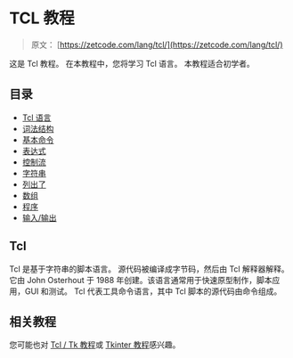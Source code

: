 # TCL 教程

> 原文： [https://zetcode.com/lang/tcl/](https://zetcode.com/lang/tcl/)

这是 Tcl 教程。 在本教程中，您将学习 Tcl 语言。 本教程适合初学者。

## 目录



*   [Tcl 语言](tcl/)
*   [词法结构](lexis/)
*   [基本命令](basiccommands/)
*   [表达式](expressions/)
*   [控制流](flowcontrol/)
*   [字符串](strings/)
*   [列出了](lists/)
*   [数组](arrays/)
*   [程序](procedures/)
*   [输入/输出](io/)



## Tcl

Tcl 是基于字符串的脚本语言。 源代码被编译成字节码，然后由 Tcl 解释器解释。 它由 John Osterhout 于 1988 年创建。该语言通常用于快速原型制作，脚本应用，GUI 和测试。 Tcl 代表工具命令语言，其中 Tcl 脚本的源代码由命令组成。

## 相关教程

您可能也对 [Tcl / Tk 教程](/gui/tcltktutorial/)或 [Tkinter 教程](/tkinter/)感兴趣。